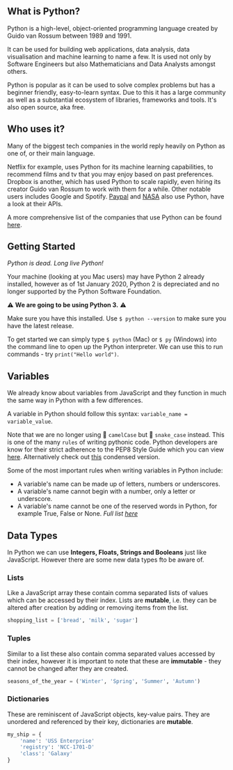 ## What is Python?

Python is a high-level, object-oriented programming language created by Guido van Rossum between 1989 and 1991.

It can be used for building web applications, data analysis, data visualisation and machine learning to name a few. It is used not only by Software Engineers but also Mathematicians and Data Analysts amongst others.

Python is popular as it can be used to solve complex problems but has a beginner friendly, easy-to-learn syntax. Due to this it has a large community as well as a substantial ecosystem of libraries, frameworks and tools. It's also open source, aka free.

## Who uses it?

Many of the biggest tech companies in the world reply heavily on Python as one of, or their main language.

Netflix for example, uses Python for its machine learning capabilities, to recommend films and tv that you may enjoy based on past preferences. Dropbox is another, which has used Python to scale rapidly, even hiring its creator Guido van Rossum to work with them for a while. Other notable users includes Google and Spotify. [Paypal](https://github.com/paypal/Checkout-Python-SDK) and [NASA](https://github.com/nasa/apod-api) also use Python, have a look at their APIs.

A more comprehensive list of the companies that use Python can be found [here](https://stackshare.io/python).

## Getting Started

_Python is dead. Long live Python!_

Your machine (looking at you Mac users) may have Python 2 already installed, however as of 1st January 2020, Python 2 is depreciated and no longer supported by the Python Software Foundation. 

⚠️ **We are going to be using Python 3.** ⚠️

Make sure you have this installed. Use `$ python --version` to make sure you have the latest release.

To get started we can simply type `$ python` (Mac) or `$ py` (Windows) into the command line to open up the Python interpreter. We can use this to run commands - try `print("Hello world")`.

## Variables

We already know about variables from JavaScript and they function in much the same way in Python with a few differences.

A variable in Python should follow this syntax: `variable_name = variable_value`.

Note that we are no longer using 🐪 `camelCase` but 🐍 `snake_case` instead. This is one of the many `rules` of writing pythonic code. Python developers are know for their strict adherence to the PEP8 Style Guide which you can view [here](https://www.python.org/dev/peps/pep-0008/#a-foolish-consistency-is-the-hobgoblin-of-little-minds). Alternatively check out [this](https://realpython.com/python-pep8/) condensed version. 

Some of the most important rules when writing variables in Python include:
* A variable's name can be made up of letters, numbers or underscores.
* A variable's name cannot begin with a number, only a letter or underscore.
* A variable's name cannot be one of the reserved words in Python, for example True, False or None. _Full list [here](https://www.programiz.com/python-programming/keyword-list)_

## Data Types

In Python we can use **Integers, Floats, Strings and Booleans** just like JavaScript. However there are some new data types fto be aware of.

### Lists 

Like a JavaScript array these contain comma separated lists of values which can be accessed by their index. Lists are **mutable**, i.e. they can be altered after creation by adding or removing items from the list.

```python
shopping_list = ['bread', 'milk', 'sugar']
```

### Tuples

Similar to a list these also contain comma separated values accessed by their index, however it is important to note that these are **immutable** - they cannot be changed after they are created.

```python
seasons_of_the_year = ('Winter', 'Spring', 'Summer', 'Autumn')
```

### Dictionaries

These are reminiscent of JavaScript objects, key-value pairs. They are unordered and referenced by their key, dictionaries are **mutable**.

```python
my_ship = {
    'name': 'USS Enterprise'
    'registry': 'NCC-1701-D'
    'class': 'Galaxy'
}
```

